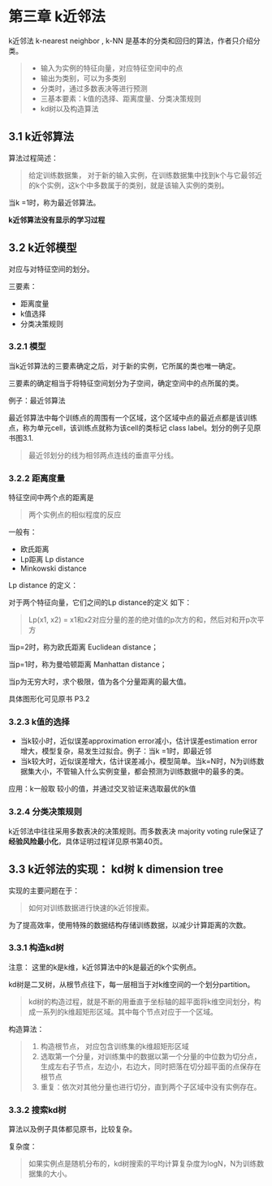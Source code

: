 # 第三章  k近邻法

k近邻法 k-nearest neighbor , k-NN 是基本的分类和回归的算法，作者只介绍分类。

> - 输入为实例的特征向量，对应特征空间中的点
> - 输出为类别，可以为多类别
> - 分类时，通过多数表决等进行预测
> - 三基本要素：k值的选择、距离度量、分类决策规则
> - kd树以及构造算法



## 3.1 k近邻算法

算法过程简述：

> 给定训练数据集， 对于新的输入实例，在训练数据集中找到k个与它最邻近的k个实例，这k个中多数属于的类别，就是该输入实例的类别。

当k =1时，称为最近邻算法。

**k近邻算法没有显示的学习过程**



## 3.2 k近邻模型

对应与对特征空间的划分。

三要素： 

- 距离度量
- k值选择
- 分类决策规则



### 3.2.1 模型

当k近邻算法的三要素确定之后，对于新的实例，它所属的类也唯一确定。

三要素的确定相当于将特征空间划分为子空间，确定空间中的点所属的类。

例子：最近邻算法

最近邻算法中每个训练点的周围有一个区域，这个区域中点的最近点都是该训练点，称为单元cell，该训练点就称为该cell的类标记 class label。划分的例子见原书图3.1.

> 最近邻划分的线为相邻两点连线的垂直平分线。



### 3.2.2 距离度量

特征空间中两个点的距离是

> 两个实例点的相似程度的反应

一般有：

- 欧氏距离
- Lp距离 Lp distance
- Minkowski distance

Lp distance 的定义：

对于两个特征向量，它们之间的Lp distance的定义 如下：

> Lp(x1, x2) = x1和x2对应分量的差的绝对值的p次方的和，然后对和开p次平方

当p=2时，称为欧氏距离 Euclidean distance；

当p=1时，称为曼哈顿距离 Manhattan distance；

当p为无穷大时，求个极限，值为各个分量距离的最大值。

具体图形化可见原书 P3.2

### 3.2.3	k值的选择

- 当k较小时，近似误差approximation error减小，估计误差estimation error增大，模型复杂，易发生过拟合。例子：当k =1时，即最近邻
- 当k较大时，近似误差增大，估计误差减小，模型简单。当k=N时，N为训练数据集大小，不管输入什么实例变量，都会预测为训练数据中的最多的类。

应用：k一般取 较小的值，并通过交叉验证来选取最优的k值



### 3.2.4 分类决策规则

k近邻法中往往采用多数表决的决策规则。而多数表决 majority voting rule保证了**经验风险最小化**，具体证明过程详见原书第40页。



## 3.3 k近邻法的实现： kd树 k dimension tree

实现的主要问题在于：

> 如何对训练数据进行快速的k近邻搜索。

为了提高效率，使用特殊的数据结构存储训练数据，以减少计算距离的次数。	



### 3.3.1 构造kd树

注意： 这里的k是k维，k近邻算法中的k是最近的k个实例点。

kd树是二叉树，从根节点往下，每一层相当于对k维空间的一个划分partition。

>  kd树的构造过程，就是不断的用垂直于坐标轴的超平面将k维空间划分，构成一系列的k维超矩形区域。其中每个节点对应于一个区域。

构造算法：

> 1. 构造根节点， 对应包含训练集的k维超矩形区域
> 2. 选取第一个分量，对训练集中的数据以第一个分量的中位数为切分点，生成左右子节点，左边小，右边大，同时把落在切分超平面的点保存在根节点
> 3. 重复：依次对其他分量也进行切分，直到两个子区域中没有实例存在。

### 3.3.2 搜索kd树

算法以及例子具体都见原书，比较复杂。

复杂度：

> 如果实例点是随机分布的，kd树搜索的平均计算复杂度为logN，N为训练数据集的大小。

